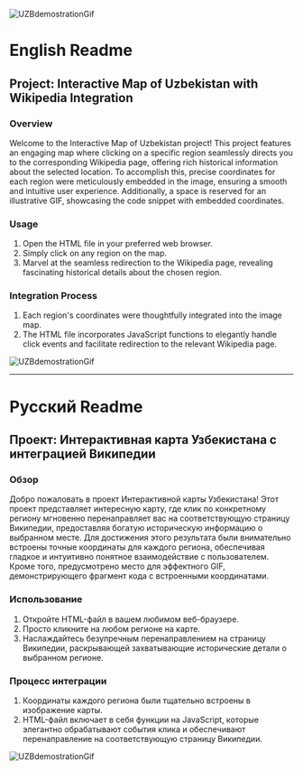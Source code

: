 ![UZBdemostrationGif](https://github.com/UlugbekPulathodjaev/UzbMapClickMap/assets/136715066/95123b9e-b818-4707-9ba9-ec05843dbd5c)

# English Readme

## Project: Interactive Map of Uzbekistan with Wikipedia Integration

### Overview

Welcome to the Interactive Map of Uzbekistan project! This project features an engaging map where clicking on a specific region seamlessly directs you to the corresponding Wikipedia page, offering rich historical information about the selected location. To accomplish this, precise coordinates for each region were meticulously embedded in the image, ensuring a smooth and intuitive user experience. Additionally, a space is reserved for an illustrative GIF, showcasing the code snippet with embedded coordinates.

### Usage

1. Open the HTML file in your preferred web browser.
2. Simply click on any region on the map.
3. Marvel at the seamless redirection to the Wikipedia page, revealing fascinating historical details about the chosen region.

### Integration Process

1. Each region's coordinates were thoughtfully integrated into the image map.
2. The HTML file incorporates JavaScript functions to elegantly handle click events and facilitate redirection to the relevant Wikipedia page.

![UZBdemostrationGif](https://github.com/UlugbekPulathodjaev/UzbMapClickMap/assets/136715066/7bda5d05-72d4-4d69-9774-0708ac355524)

---

# Русский Readme

## Проект: Интерактивная карта Узбекистана с интеграцией Википедии

### Обзор

Добро пожаловать в проект Интерактивной карты Узбекистана! Этот проект представляет интересную карту, где клик по конкретному региону мгновенно перенаправляет вас на соответствующую страницу Википедии, предоставляя богатую историческую информацию о выбранном месте. Для достижения этого результата были внимательно встроены точные координаты для каждого региона, обеспечивая гладкое и интуитивно понятное взаимодействие с пользователем. Кроме того, предусмотрено место для эффектного GIF, демонстрирующего фрагмент кода с встроенными координатами.

### Использование

1. Откройте HTML-файл в вашем любимом веб-браузере.
2. Просто кликните на любом регионе на карте.
3. Наслаждайтесь безупречным перенаправлением на страницу Википедии, раскрывающей захватывающие исторические детали о выбранном регионе.

### Процесс интеграции

1. Координаты каждого региона были тщательно встроены в изображение карты.
2. HTML-файл включает в себя функции на JavaScript, которые элегантно обрабатывают события клика и обеспечивают перенаправление на соответствующую страницу Википедии.

![UZBdemostrationGif](https://github.com/UlugbekPulathodjaev/UzbMapClickMap/assets/136715066/9c901df9-bf50-4d91-a6dc-b10800c16bae)
